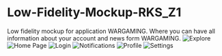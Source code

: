 # Low-Fidelity-Mockup-RKS_Z1
Low fidelity mockup for application WARGAMING. 
Where you can have all information about your account and news form WARGAMING.
![Explore](https://user-images.githubusercontent.com/56917005/160651497-bb9b6b3e-75cf-450b-9489-b00044b00dc7.png)
![Home Page](https://user-images.githubusercontent.com/56917005/160651503-5a41ca1e-eb75-45a8-a111-e6cf31863e00.png)
![Login](https://user-images.githubusercontent.com/56917005/160651505-10d4dd31-f153-4dae-8486-0fbe3a2a6fd1.png)
![Notifications](https://user-images.githubusercontent.com/56917005/160651509-48b91be7-edac-4aee-9a15-9ae6d27c8c6d.png)
![Profile](https://user-images.githubusercontent.com/56917005/160651510-13ad9bcd-6334-4008-b219-ea7bd71d7c8b.png)
![Settings](https://user-images.githubusercontent.com/56917005/160651513-48c365f4-e0c0-4cfe-8569-0446bcf53e90.png)
